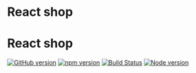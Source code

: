 # React shop

# React shop

[![GitHub version](https://badge.fury.io/gh/aneurysmjs%2Freact-shop.svg)](https://badge.fury.io/gh/aneurysmjs%2Freact-shop) [![npm version](https://badge.fury.io/js/react.svg)](https://badge.fury.io/js/react) [![Build Status](https://travis-ci.org/aneurysmjs/react-shop.png?branch=master)](https://travis-ci.org/aneurysmjs/react-shop)   [![Node version](https://img.shields.io/node/v/react-movies.svg?style=flat)](http://nodejs.org/download/)

